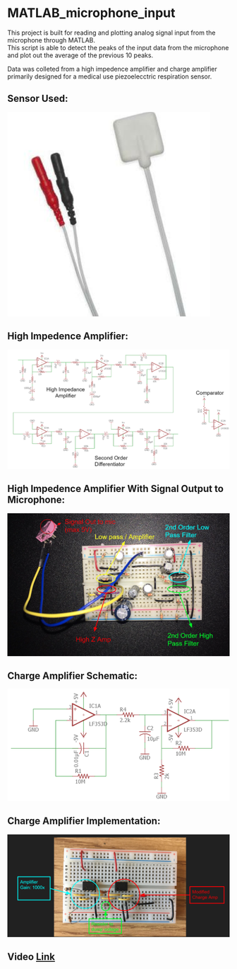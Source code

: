 # MATLAB_microphone_input
This project is built for reading and plotting analog signal input from the microphone through MATLAB.  
This script is able to detect the peaks of the input data from the microphone and plot out the average of the previous 10 peaks.  
  
Data was colleted from a high impedence amplifier and charge amplifier primarily designed for a medical use piezoelecctric respiration sensor.  
  
## Sensor Used:  
![Sensor](https://github.com/gnodipac886/MATLAB_microphone_input/blob/master/Images/Sensor.png?raw=true)  
  
## High Impedence Amplifier:  
![High Z Amp Schematic](https://github.com/gnodipac886/MATLAB_microphone_input/blob/master/Images/High%20Z%20Amp%20schematic.png?raw=true) 
  
## High Impedence Amplifier With Signal Output to Microphone:  
![High Z Implementation](https://github.com/gnodipac886/MATLAB_microphone_input/blob/master/Images/High%20Z%20Matlab%20Output.png?raw=true)  
  
## Charge Amplifier Schematic:  
![Charge Amp Schematic](https://github.com/gnodipac886/MATLAB_microphone_input/blob/master/Images/Charge%20Amp%20Schematic.png?raw=true)  
  
## Charge Amplifier Implementation:  
![Charge Amp Implementation](https://github.com/gnodipac886/MATLAB_microphone_input/blob/master/Images/Charge%20Amp%20Implementation.png?raw=true)

## Video [Link](https://drive.google.com/open?id=1d_wU6L8UE6b3WmB4g6kxvoqGOm9R223f)
